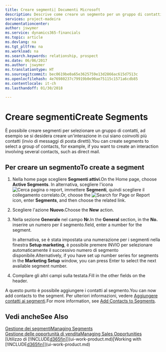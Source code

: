 ```yaml
---
title: Creare segmenti| Documenti Microsoft
description: Descrive come creare un segmento per un gruppo di contatti in Finance and Operations, Business edition, ad esempio, per rivolgersi a diversi contatti tramite messaggi di posta diretti.
services: project-madeira
documentationcenter: 
author: jswymer
ms.service: dynamics365-financials
ms.topic: article
ms.devlang: na
ms.tgt_pltfrm: na
ms.workload: na
ms.search.keywords: relationship, prospect
ms.date: 06/06/2017
ms.author: jswymer
ms.translationtype: HT
ms.sourcegitcommit: bec0619be0a65e3625759e13d2866ac615d7513c
ms.openlocfilehash: 4e76980237c79919b0e90ae75115c1571a6cdb85
ms.contentlocale: it-ch
ms.lasthandoff: 01/30/2018

---
```

# <a name="create-segments"></a><span data-ttu-id="e6c67-103">Creare segmenti</span><span class="sxs-lookup"><span data-stu-id="e6c67-103">Create Segments</span></span>
<span data-ttu-id="e6c67-104">È possibile creare segmenti per selezionare un gruppo di contatti, ad esempio se si desidera creare un'interazione in cui siano coinvolti più contatti (invio di messaggi di posta diretti).</span><span class="sxs-lookup"><span data-stu-id="e6c67-104">You can create segments to select a group of contacts, for example, if you want to create an interaction involving several contacts, such as direct mail.</span></span>

## <a name="to-create-a-segment"></a><span data-ttu-id="e6c67-105">Per creare un segmento</span><span class="sxs-lookup"><span data-stu-id="e6c67-105">To create a segment</span></span>
1. <span data-ttu-id="e6c67-106">Nella home page scegliere **Segmenti attivi**.</span><span class="sxs-lookup"><span data-stu-id="e6c67-106">On the Home page, choose **Active Segments**.</span></span> <span data-ttu-id="e6c67-107">In alternativa, scegliere l'icona ![Cerca pagina o report](media/ui-search/search_small.png "icona Cerca pagina o report"), immettere **Segmenti**, quindi scegliere il collegamento correlato.</span><span class="sxs-lookup"><span data-stu-id="e6c67-107">Or, choose the ![Search for Page or Report](media/ui-search/search_small.png "Search for Page or Report icon") icon, enter **Segments**, and then choose the related link.</span></span>
2. <span data-ttu-id="e6c67-108">Scegliere l'azione **Nuovo**.</span><span class="sxs-lookup"><span data-stu-id="e6c67-108">Choose the **New** action.</span></span>
3. <span data-ttu-id="e6c67-109">Nella sezione **Generale** nel campo **Nr.**</span><span class="sxs-lookup"><span data-stu-id="e6c67-109">In the **General** section, in the **No.**</span></span> <span data-ttu-id="e6c67-110">inserire un numero per il segmento.</span><span class="sxs-lookup"><span data-stu-id="e6c67-110">field, enter a number for the segment.</span></span>

    <span data-ttu-id="e6c67-111">In alternativa, se è stata impostata una numerazione per i segmenti nella finestra **Setup marketing**, è possibile premere INVIO per selezionare automaticamente il successivo numero di segmento disponibile.</span><span class="sxs-lookup"><span data-stu-id="e6c67-111">Alternatively, if you have set up number series for segments in the **Marketing Setup** window, you can press Enter to select the next available segment number.</span></span>
4. <span data-ttu-id="e6c67-112">Compilare gli altri campi sulla testata.</span><span class="sxs-lookup"><span data-stu-id="e6c67-112">Fill in the other fields on the header.</span></span>

<span data-ttu-id="e6c67-113">A questo punto è possibile aggiungere i contatti al segmento.</span><span class="sxs-lookup"><span data-stu-id="e6c67-113">You can now add contacts to the segment.</span></span> <span data-ttu-id="e6c67-114">Per ulteriori informazioni, vedere [Aggiungere contatti ai segmenti](marketing-add-contact-segment.md).</span><span class="sxs-lookup"><span data-stu-id="e6c67-114">For more information, see [Add Contacts to Segments](marketing-add-contact-segment.md).</span></span>

## <a name="see-also"></a><span data-ttu-id="e6c67-115">Vedi anche</span><span class="sxs-lookup"><span data-stu-id="e6c67-115">See Also</span></span>
[<span data-ttu-id="e6c67-116">Gestione dei segmenti</span><span class="sxs-lookup"><span data-stu-id="e6c67-116">Managing Segments</span></span>](marketing-segments.md)  
[<span data-ttu-id="e6c67-117">Gestione delle opportunità di vendita</span><span class="sxs-lookup"><span data-stu-id="e6c67-117">Managing Sales Opportunities</span></span>](marketing-manage-sales-opportunities.md)  
<span data-ttu-id="e6c67-118">[Utilizzo di [!INCLUDE[d365fin](includes/d365fin_md.md)]](ui-work-product.md)</span><span class="sxs-lookup"><span data-stu-id="e6c67-118">[Working with [!INCLUDE[d365fin](includes/d365fin_md.md)]](ui-work-product.md)</span></span>  

